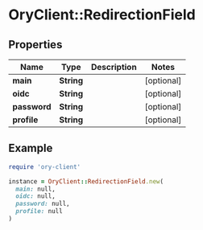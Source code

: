 # OryClient::RedirectionField

## Properties

| Name | Type | Description | Notes |
| ---- | ---- | ----------- | ----- |
| **main** | **String** |  | [optional] |
| **oidc** | **String** |  | [optional] |
| **password** | **String** |  | [optional] |
| **profile** | **String** |  | [optional] |

## Example

```ruby
require 'ory-client'

instance = OryClient::RedirectionField.new(
  main: null,
  oidc: null,
  password: null,
  profile: null
)
```

